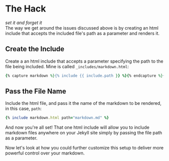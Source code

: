 # The Hack
_set it and forget it_<br>
The way we get around the issues discussed above is by creating an html include that accepts the included file's path as a parameter and renders it.

## Create the Include
Create a an html include that accepts a parameter specifying the path to the file being included. Mine is called `_includes/markdown.html`:
```ruby
{% capture markdown %}{% include {{ include.path }} %}{% endcapture %}{{ markdown | markdownify }}
```

## Pass the File Name
Include the html file, and pass it the name of the markdown to be rendered, in this case, `path`:
```ruby
{% include markdown.html path="markdown.md" %}
```

And now you're all set! That one html include will allow you to include markdown files anywhere on your Jekyll site simply by passing the file path as a parameter.

Now let's look at how you could further customize this setup to deliver more powerful control over your markdown.
